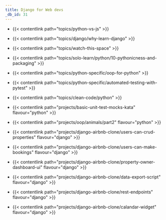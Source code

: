 ```yaml
---
title: Django for Web devs
_db_id: 31
---
```


- {{< contentlink path="topics/python-vs-js" >}}
- {{< contentlink path="topics/django/why-learn-django" >}}
- {{< contentlink path="topics/watch-this-space" >}}
- {{< contentlink path="topics/solo-learn/python/10-pythonicness-and-packaging" >}}
- {{< contentlink path="topics/python-specific/oop-for-python" >}}
- {{< contentlink path="topics/python-specific/automated-testing-with-pytest" >}}
- {{< contentlink path="topics/clean-code/python" >}}
- {{< contentlink path="projects/basic-unit-test-mocks-kata" flavour="python" >}}
- {{< contentlink path="projects/oop/animals/part2" flavour="python" >}}

- {{< contentlink path="projects/django-airbnb-clone/users-can-crud-properties" flavour="django" >}}
- {{< contentlink path="projects/django-airbnb-clone/users-can-make-bookings" flavour="django" >}}
- {{< contentlink path="projects/django-airbnb-clone/property-owner-dashboard-ui" flavour="django" >}}
- {{< contentlink path="projects/django-airbnb-clone/data-export-script" flavour="django" >}}
- {{< contentlink path="projects/django-airbnb-clone/rest-endpoints" flavour="django" >}}
- {{< contentlink path="projects/django-airbnb-clone/calandar-widget" flavour="django" >}}
